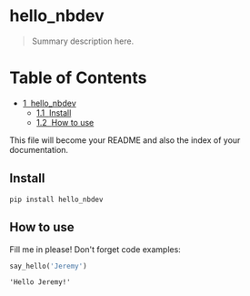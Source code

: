 # hello_nbdev
> Summary description here.


<h1>Table of Contents<span class="tocSkip"></span></h1>
<div class="toc"><ul class="toc-item"><li><span><a href="#hello_nbdev" data-toc-modified-id="hello_nbdev-1"><span class="toc-item-num">1&nbsp;&nbsp;</span>hello_nbdev</a></span><ul class="toc-item"><li><span><a href="#Install" data-toc-modified-id="Install-1.1"><span class="toc-item-num">1.1&nbsp;&nbsp;</span>Install</a></span></li><li><span><a href="#How-to-use" data-toc-modified-id="How-to-use-1.2"><span class="toc-item-num">1.2&nbsp;&nbsp;</span>How to use</a></span></li></ul></li></ul></div>

This file will become your README and also the index of your documentation.

## Install

`pip install hello_nbdev`

## How to use

Fill me in please! Don't forget code examples:

```python
say_hello('Jeremy')
```




    'Hello Jeremy!'


